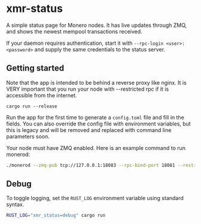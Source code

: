# xmr-status
A simple status page for Monero nodes. It has live updates through ZMQ, and shows the newest mempool transactions received.

If your daemon requires authentication, start it with `--rpc-login <user>:<password>` and supply the same credentials to the status server.

## Getting started
Note that the app is intended to be behind a reverse proxy like nginx. It is VERY important that you run your node with --restricted rpc if it is accessible from the internet.

`cargo run --release`

Run the app for the first time to generate a `config.toml` file and fill in the fields. You can also override the config file with environment variables, but this is legacy and will be removed and replaced with command line parameters soon.

Your node must have ZMQ enabled. Here is an example command to run monerod:

```bash
./monerod --zmq-pub tcp://127.0.0.1:18083 --rpc-bind-port 18081 --restricted-rpc
```

## Debug
To toggle logging, set the `RUST_LOG` environment variable using standard syntax.

```bash
RUST_LOG="xmr_status=debug" cargo run
```
